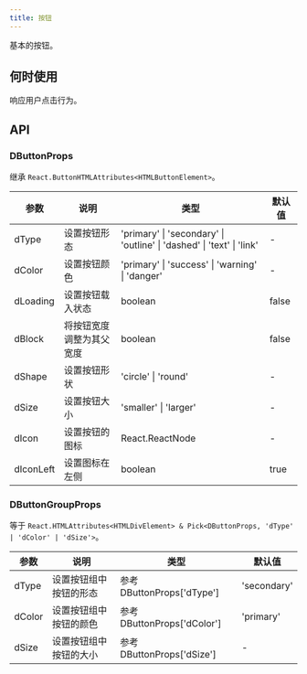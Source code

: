 ```yaml
---
title: 按钮
---
```


基本的按钮。

## 何时使用

响应用户点击行为。

## API

### DButtonProps

继承 `React.ButtonHTMLAttributes<HTMLButtonElement>`。

<!-- prettier-ignore-start -->
| 参数 | 说明 | 类型 | 默认值 | 
| --- | --- | --- | --- | 
| dType | 设置按钮形态 | 'primary' \| 'secondary' \| 'outline' \| 'dashed' \| 'text' \| 'link' | - |
| dColor | 设置按钮颜色 | 'primary' \| 'success' \| 'warning' \| 'danger' | - |
| dLoading | 设置按钮载入状态 | boolean | false |
| dBlock | 将按钮宽度调整为其父宽度 | boolean | false |
| dShape | 设置按钮形状 | 'circle' \| 'round' | - |
| dSize | 设置按钮大小 | 'smaller' \| 'larger' | - |
| dIcon | 设置按钮的图标 | React.ReactNode | - |
| dIconLeft | 设置图标在左侧 | boolean | true |
<!-- prettier-ignore-end -->

### DButtonGroupProps

等于 `React.HTMLAttributes<HTMLDivElement> & Pick<DButtonProps, 'dType' | 'dColor' | 'dSize'>`。

<!-- prettier-ignore-start -->
| 参数 | 说明 | 类型 | 默认值 | 
| --- | --- | --- | --- | 
| dType | 设置按钮组中按钮的形态 | 参考 DButtonProps['dType'] | 'secondary' |
| dColor | 设置按钮组中按钮的颜色 | 参考 DButtonProps['dColor'] | 'primary' |
| dSize | 设置按钮组中按钮的大小 | 参考 DButtonProps['dSize'] | - |
<!-- prettier-ignore-end -->
